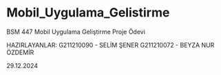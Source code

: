# Mobil_Uygulama_Gelistirme
BSM 447 Mobil Uygulama Geliştirme Proje Ödevi


HAZIRLAYANLAR: 
G211210090 - SELİM ŞENER
G211210072 - BEYZA NUR ÖZDEMİR



29.12.2024
